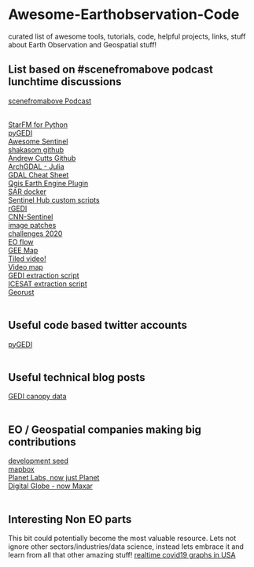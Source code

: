 # Awesome-Earthobservation-Code
curated list of awesome tools, tutorials, code, helpful projects, links, stuff about Earth Observation and Geospatial stuff!

## List based on #scenefromabove podcast lunchtime discussions
[scenefromabove Podcast](http://scenefromabove.org/)<br> <br>

[StarFM for Python](https://github.com/nmileva/starfm4py)<br>
[pyGEDI](https://github.com/EduinHSERNA/pyGEDI)<br>
[Awesome Sentinel](https://github.com/Fernerkundung/awesome-sentinel) <br>
[shakasom github](https://github.com/shakasom)<br>
[Andrew Cutts Github](https://github.com/acgeospatial)<br>
[ArchGDAL - Julia](https://github.com/yeesian/ArchGDAL.jl)<br>
[GDAL Cheat Sheet](https://github.com/dwtkns/gdal-cheat-sheet)<br>
[Qgis Earth Engine Plugin](https://github.com/gee-community/qgis-earthengine-plugin)<br>
[SAR docker](https://github.com/mortcanty/SARDocker)<br>
[Sentinel Hub custom scripts](https://github.com/sentinel-hub/custom-scripts)<br>
[rGEDI](https://github.com/carlos-alberto-silva/rGEDI)<br>
[CNN-Sentinel](https://github.com/jensleitloff/CNN-Sentinel)<br>
[image patches](https://github.com/Vooban/Smoothly-Blend-Image-Patches)<br>
[challenges 2020](https://github.com/esowc/challenges_2020)<br>
[EO flow](https://github.com/sentinel-hub/eo-flow)<br>
[GEE Map](https://github.com/giswqs/geemap)<br>
[Tiled video!](http://gena.github.io/experiments/mapbox/debug/tiled-video-no2.html)<br>
[Video map](https://github.com/openearth/videomap)<br>
[GEDI extraction script](https://gist.github.com/KMarkert/c68ccf53260d7b775b836bf2e11e2ec3)<br>
[ICESAT extraction script](https://gist.github.com/bzgeo/950f3db986b3513311ed42efe2395171)<br>
[Georust](https://github.com/georust)<br><br>


## Useful code based twitter accounts
[pyGEDI](https://twitter.com/pyGEDI)<br><br>

## Useful technical blog posts
[GEDI canopy data](https://medium.com/@abt0020/extracting-canopy-height-with-gedi-data-5af8c87df158)<br><br>

## EO / Geospatial companies making big contributions
[development seed](https://github.com/developmentseed)<br>
[mapbox](https://github.com/mapbox)<br>
[Planet Labs, now just Planet](https://github.com/planetlabs)<br>
[Digital Globe - now Maxar](https://github.com/DigitalGlobe)<br><br>

## Interesting Non EO parts
This bit could potentially become the most valuable resource. Lets not ignore other sectors/industries/data science, instead lets embrace it and learn from all that other amazing stuff!
[realtime covid19 graphs in USA](https://github.com/k-sys/covid-19)<br><br>
